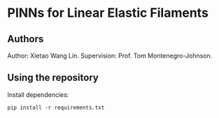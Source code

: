 # PINNs for Linear Elastic Filaments

## Authors

Author: Xietao Wang Lin. Supervision: Prof. Tom Montenegro-Johnson.

## Using the repository

Install dependencies:

`pip install -r requirements.txt`